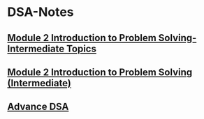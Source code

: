 # **DSA-Notes**

## [Module 2 Introduction to Problem Solving-Intermediate Topics](Module%202%20Introduction%20to%20Problem%20Solving-Intermediate%20Topics.md)

## [Module 2 Introduction to Problem Solving (Intermediate)](Module%202%20Introduction%20to%20Problem%20Solving%20(Intermediate).md)

## [Advance DSA](/adv-dsa.md)